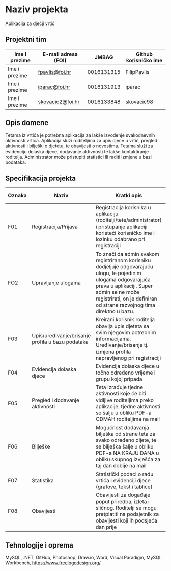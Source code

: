 # Naziv projekta
Aplikacija za dječji vrtić

## Projektni tim

Ime i prezime | E-mail adresa (FOI) |    JMBAG   | Github korisničko ime
------------  | ------------------- | ---------- | ---------------------
Ime i prezime | fpavlis@foi.hr      | 0016131315 | FilipPavlis
Ime i prezime | iparac@foi.hr       | 0016131913 | iparac
Ime i prezime | skovacic2@foi.hr    | 0016133848 | skovacic98


## Opis domene
Tetama iz vrtića je potrebna aplikacija za lakše izvođenje svakodnevnih aktivnosti vrtića. Aplikacija služi roditeljima za upis djece u vrtić, pregled aktivnosti i bilješki o djetetu, te obavijesti o novostima. Tetama služi za evidenciju dolaska djece, dodavanje aktivnosti te lakše kontaktiranje roditelja. Administrator može pristupiti statistici ili raditi izmjene u bazi podataka.

## Specifikacija projekta

Oznaka | Naziv | Kratki opis | Odgovorni član tima
------ | ----- | ----------- | -------------------
F01 | Registracija/Prijava | Registracija korisnika u aplikaciju (roditelji/tete/administrator) i pristupanje aplikaciji koristeći korisničko ime i lozinku odabrano pri registraciji  | Filip Pavliš
FO2 | Upravljanje ulogama | To znači da admin svakom registriranom korisniku dodjeljuje odgovarajuću ulogu, te pojedinim ulogama odgovarajuća prava u aplikaciji. Super admin se ne može registrirati, on je definiran od strane razvojnog tima direktno u bazu. |Ivan Jure Parać
F03 | Upis/uređivanje/brisanje profila u bazu podataka | Kreirani korisnik roditelja obavlja upis djeteta sa svim njegovim potrebnim informacijama. Uređivanje/brisanje tj. izmjena profila napravljenog pri registraciji| Filip Pavliš
F04 | Evidencija dolaska djece | Evidencija dolaska djece u točno određeno vrijeme i grupu kojoj pripada | Ivan Jure Parać
F05 | Pregled i dodavanje aktivnosti | Teta izrađuje tjedne aktivnosti koje će biti vidljive roditeljima preko aplikacije, tjedne aktivnosti se šalju u obliku PDF-a ODMAH roditeljima na mail | Silvio Kovačić
F06 | Bilješke | Mogućnost dodavanja bilješka od strane teta za svako određeno dijete, te se bilješka šalje u obliku PDF-a NA KRAJU DANA u obliku skupnog izvješća za taj dan dobije na mail| Ivan Jure Parać
F07 | Statistika | Statistički podaci o radu vrtića i evidenciji djece (grafove, tekst i tablice) | Silvio Kovačić
F08 | Obavijesti | Obavijesti za događaje poput priredba, izleta i sličnog. Roditelji se mogu pretplatiti na podsjetnik za obavijesti koji ih podsjeća dan prije | Silvio Kovačić, Filip Pavliš



## Tehnologije i oprema

MySQL, .NET, GitHub, Photoshop, Draw.io, Word, Visual Paradigm, MySQL Workbench, https://www.freelogodesign.org/
